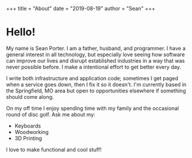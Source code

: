 +++
title = "About"
date = "2019-08-19"
author = "Sean"
+++

# Hello!

My name is Sean Porter. I am a father, husband, and programmer. I have a general interest in all technology, but especially love seeing how software can improve our lives and disrupt established industries in a way that was never possible before. I make a intentional effort to get better every day.

I write both infrastructure and application code; sometimes I get paged when a service goes down, then I fix it so it doesn't. I'm currently based in the Springfield, MO area but open to opportunities elsewhere if something should come along.

On my off time I enjoy spending time with my family and the occasional round of disc golf. Ask me about my:

- Keyboards
- Woodworking
- 3D Printing

I love to make functional and cool stuff!
